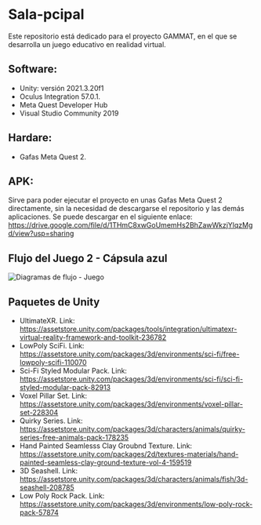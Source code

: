 # Sala-pcipal 
 Este repositorio está dedicado para el proyecto GAMMAT, en el que se desarrolla un juego educativo en realidad virtual.

## Software:
- Unity: versión 2021.3.20f1
- Oculus Integration 57.0.1.
- Meta Quest Developer Hub 
- Visual Studio Community 2019

## Hardare:
- Gafas Meta Quest 2.

## APK:
Sirve para poder ejecutar el proyecto en unas Gafas Meta Quest 2 directamente, sin la necesidad de descargarse el repositorio y las demás aplicaciones. Se puede descargar en el siguiente enlace: https://drive.google.com/file/d/1THmC8xwGoUmemHs2BhZawWkzjYlqzMgd/view?usp=sharing

## Flujo del Juego 2 - Cápsula azul
  ![Diagramas de flujo - Juego](https://github.com/user-attachments/assets/30202e18-a0bc-4a2a-94bf-be8df8b418eb)

## Paquetes de Unity
- UltimateXR. Link: https://assetstore.unity.com/packages/tools/integration/ultimatexr-virtual-reality-framework-and-toolkit-236782
- LowPoly SciFi. Link: https://assetstore.unity.com/packages/3d/environments/sci-fi/free-lowpoly-scifi-110070
- Sci-Fi Styled Modular Pack. Link: https://assetstore.unity.com/packages/3d/environments/sci-fi/sci-fi-styled-modular-pack-82913
- Voxel Pillar Set. Link: https://assetstore.unity.com/packages/3d/environments/voxel-pillar-set-228304
- Quirky Series. Link: https://assetstore.unity.com/packages/3d/characters/animals/quirky-series-free-animals-pack-178235
- Hand Painted Seamlesss Clay Groubnd Texture. Link: https://assetstore.unity.com/packages/2d/textures-materials/hand-painted-seamless-clay-ground-texture-vol-4-159519
- 3D Seashell. Link: https://assetstore.unity.com/packages/3d/characters/animals/fish/3d-seashell-208785
- Low Poly Rock Pack. Link: https://assetstore.unity.com/packages/3d/environments/low-poly-rock-pack-57874
